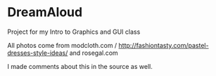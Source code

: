 # DreamAloud
Project for my Intro to Graphics and GUI class

All photos come from modcloth.com / http://fashiontasty.com/pastel-dresses-style-ideas/ and rosegal.com

I made comments about this in the source as well.
